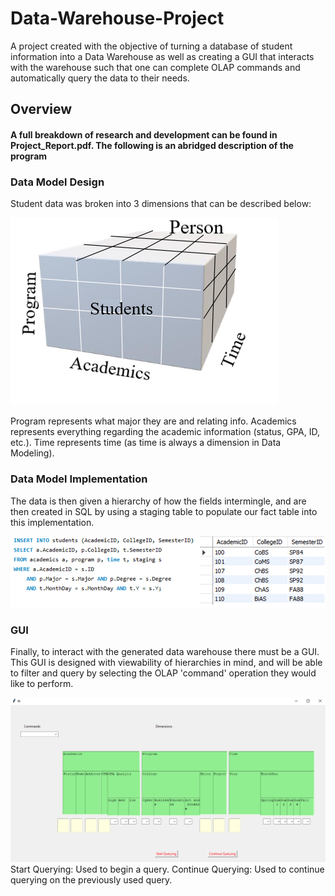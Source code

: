 # Data-Warehouse-Project
A project created with the objective of turning a database of student information into a Data Warehouse as well as creating a GUI that interacts with the warehouse such that one can complete OLAP commands and automatically query the data to their needs.

##  Overview
#### A full breakdown of research and development can be found in Project_Report.pdf. The following is an abridged description of the program

### Data Model Design
Student data was broken into 3 dimensions that can be described below:

![Cube](/img1.png?raw=true "Cube")

Program represents what major they are and relating info.
Academics represents everything regarding the academic information (status, GPA, ID, etc.).
Time represents time (as time is always a dimension in Data Modeling).

### Data Model Implementation
The data is then given a hierarchy of how the fields intermingle, and are then created in SQL by using a staging table to populate our fact table into this implementation.

![Fact Table](/readme1.PNG?raw=true "Fact Table")

### GUI
Finally, to interact with the generated data warehouse there must be a GUI. This GUI is designed with viewability of hierarchies in mind, and will be able to filter and query by selecting the OLAP 'command' operation they would like to perform. 

![GUI](/readme2.PNG?raw=true "GUI")
Start Querying: Used to begin a query. 
Continue Querying: Used to continue querying on the previously used query.
